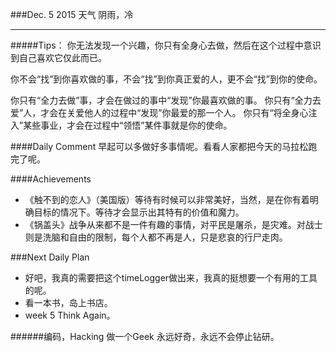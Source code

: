 ###Dec. 5 2015 天气 阴雨，冷
***
#####Tips：
你无法发现一个兴趣，你只有全身心去做，然后在这个过程中意识到自己喜欢它仅此而已。

你不会“找”到你喜欢做的事，不会“找”到你真正爱的人，更不会“找”到你的使命。

你只有“全力去做”事，才会在做过的事中“发现”你最喜欢做的事。
你只有“全力去爱”人，才会在关爱他人的过程中“发现”你最爱的那一个人。
你只有“将全身心注入”某些事业，才会在过程中“领悟”某件事就是你的使命。

####Daily Comment
早起可以多做好多事情呢。看看人家都把今天的马拉松跑完了呢。

####Achievements
+ 《触不到的恋人》（美国版）等待有时候可以非常美好，当然，是在你有着明确目标的情况下。等待才会显示出其特有的价值和魔力。
+ 《锅盖头》战争从来都不是一件有趣的事情，对平民是屠杀，是灾难。对战士则是洗脑和自由的限制，每个人都不再是人，只是悲哀的行尸走肉。

###Next Daily Plan
+ 好吧，我真的需要把这个timeLogger做出来，我真的挺想要一个有用的工具的呢。
+ 看一本书，岛上书店。
+ week 5 Think Again。

######编码，Hacking 做一个Geek 永远好奇，永远不会停止钻研。